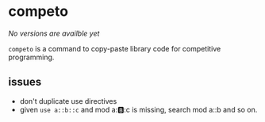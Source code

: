 # competo

*No versions are availble yet*

`competo` is a command to copy-paste library code for competitive programming.

## issues

- don't duplicate use directives
- given `use a::b::c` and mod a::b::c is missing, search mod a::b and so on.
